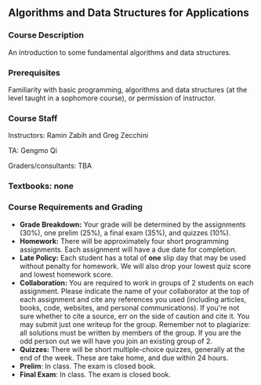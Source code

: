 ## Algorithms and Data Structures for Applications ##

### **Course Description**

An introduction to some fundamental algorithms and data structures. <!-- used in current applications. Cryptocurrencies (hashing, Merkle trees, proofs of work), AI (nearest neighbor methods, k-d trees, autoencoders), and VR/AR (gradient descent, least squares, line-drawing algorithms). Lectures will be supplemented with occasional applied clinics taught in the evening. Programming assignments in Python. -->

### **Prerequisites**

Familiarity with basic programming, algorithms and data structures (at the level taught in a sophomore course), or permission of instructor.

### **Course Staff**

Instructors: Ramin Zabih and Greg Zecchini

TA: Gengmo Qi

Graders/consultants: TBA

<!--
### **Communication**

Please join our [slack workspace](https://join.slack.com/t/cs5112fall18/signup) (must use an @cornell.edu email address). The #announce channel on that workspace is the channel by which we will distribute all course information.

### **Room &amp; Time**

Lecture: Tuesdays and Thursdays, 12:30pm - 1:45pm, Bloomberg Center 131, Cornell Tech

Evening clinics 6:30-8pm on the following Thursdays: 8/23, 8/30, 9/6, 9/20 and 10/4

Office hours:

 * Tuesdays 11:30-12:30 in Bloomberg 277 with Julia
 * Wednesdays 2:30-3:30 in Bloomberg 277 with Iris
 * Wednesdays 3:30-4:30 in Bloomberg 277 with Ishan
 * Thursdays 10-12 in Bloomberg 267 with Fei 

Class number: 17766

### **Lectures** ###

| *Date*                       | *Lecture*          | *Slides*
| ------------- |:-------------:| -----:|
|8/23 | Lecture 1: Dijkstra's Algorithm | [PDF](Lectures/Lec1-Dijkstra.pdf), [Powerpoint](Lectures/Lec1-Dijkstra.pptx)
|8/28 | Lecture 2: Cryptocurrency Intro & Digital Signatures | [PDF](Lectures/Lecture%202.pdf), [Powerpoint](Lectures/Lecture%202.pptx)
|8/30 | Lecture 3: Hashing | [PDF](Lectures/Lec3-hashing.pdf), [Powerpoint](Lectures/Lec3-hashing.pptx)
|9/4 | Lecture 4.1: Hashing Applications<br/>Lecture 4.2: Consensus Algorithms (Proof of Work)|[PDF](Lectures/Lec4.1-hashing-applications.pdf), [Powerpoint](Lectures/Lec4.1-hashing-applications.pptx)<br/>[PDF](Lectures/Lecture%204.2%20-%20Consensus%20Algorithms%20(Proof%20of%20Work).pdf), [Powerpoint](Lectures/Lecture%204.2%20-%20Consensus%20Algorithms%20(Proof%20of%20Work).pptx)
|9/6 | Lecture 5: Consensus Algorithms (Proof of Work cont.) |[PDF](Lectures/Lecture%205%20-%20Consensus%20Algorithms%20(Proof%20of%20Work%20cont.).pdf), [Powerpoint](Lectures/Lecture%205%20-%20Consensus%20Algorithms%20(Proof%20of%20Work%20cont.).pptx)
|9/11 | Lecture 6: Consensus Algorithms (Paxos) |[PDF](Lectures/Lecture%206%20-%20Consensus%20Algorithms%20(Paxos).pdf), [Powerpoint](Lectures/Lecture%206%20-%20Consensus%20Algorithms%20(Paxos).pptx)
|9/13 | Lecture 7: Some Distributed Applications | [PDF](Lectures/Lec7-chord.pdf), [Powerpoint](Lectures/Lec7-chord.pptx)
|9/18 | Lecture 8: Distributed Applications continued; bits |[PDF](Lectures/Lec8-bits.pdf), [Keynote](Lectures/Lec8-bits.key)
|9/20 | Lecture 9: Smart contracts (Ari Juels guest lecture) | [PDF](Lectures/JekyllHyde-lecture-2018.small.pdf)
|9/20 | Clinic: Readability, Testing | [PDF](Lectures/clinic_readability.pdf), [Keynote](Lectures/clinic_readability.key)
|9/25 | Lecture 10: Universal hashing, nearest neighbors | [PDF](Lectures/Lec10-universal-hashing.pdf), [Powerpoint](Lectures/Lec10-universal-hashing.pptx)
|9/27 | Lecture 11: Density estimation | [PDF](Lectures/Lec11.NN-density-estimation.pdf), [Powerpoint](Lectures/Lec11.NN-density-estimation.pptx)
|10/2 | Lecture 12: Exact Nearest Neighbor Algorithms | [PDF](Lectures/Lecture%2012%20-%20Exact%20Nearest%20Neighbor%20Algorithms.pdf), [Powerpoint](Lectures/Lecture%2012%20-%20Exact%20Nearest%20Neighbor%20Algorithms.pptx)
|10/4 | Lecture 13: Streaming algorithms | [PDF](Lectures/Lec13.approximate-methods.given.pdf), [Powerpoint](Lectures/Lec13.approximate-methods.given.pptx)
|10/9 | No lecture (Columbus Day) |
|10/11 | Lecture 14: Convolution | [PDF](Lectures/Lec14.convolution.pdf), [Powerpoint](Lectures/Lec14.convolution.pptx)
|10/16 | Lecture 15: Dynamic Programming | [PDF](Lectures/Lecture%2015%20-%20Dynamic%20Programming.pdf), [Powerpoint](Lectures/Lecture%2015%20-%20Dynamic%20Programming.pptx)
|10/18 | Lecture 16: Dynamic Programming (Part 2) | [PDF](Lectures/Lecture%2016%20-%20Dynamic%20Programming%20(Part%202).pdf), [Powerpoint](Lectures/Lecture%2016%20-%20Dynamic%20Programming%20(Part%202).pptx)
|10/23 | Lecture 17: exam review |
|10/25 | **Exam (prelim)** |
|10/30 | Lecture 18: Locality-sensitive hashing | [PDF](Lectures/Lec18.LSH.pdf), [Powerpoint](Lectures/Lec18.LSH.pptx)
|11/1 | Lecture 19: Association rules | [PDF](Lectures/Lec19.association-rules.pdf), [Powerpoint](Lectures/Lec19.association-rules.pptx)
|11/6 | Lecture 20: Image segmentation | [PDF](Lectures/Lec20.image-segmentation.given.pdf), [Powerpoint](Lectures/Lec20.image-segmentation.given.pptx)
|11/8 | Lecture 21: Robust methods | [PDF](Lectures/Lec21.robust-images.final.pdf), [Powerpoint](Lectures/Lec21.robust-images.final.pptx)
|11/13 | Lecture 22: Union-Find | [PDF](Lectures/Lecture%2022%20-%20Union-Find.pdf), [Powerpoint](Lectures/Lecture%2022%20-%20Union-Find.pptx)
|11/15 | Lecture 23: Max Flow / Min Cut | [PDF](Lectures/Lecture%2023%20-%20Max%20Flow%20Min%20Cut.pdf), [Powerpoint](Lectures/Lecture%2023%20-%20Max%20Flow%20Min%20Cut.pptx)
|11/20 | Lecture 24: Intro to Complexity Theory | [PDF](Lectures/Lecture%2024%20-%20Intro%20to%20Complexity%20Theory.pdf), [Powerpoint](Lectures/Lecture%2024%20-%20Intro%20to%20Complexity%20Theory.pptx)
|11/22 | No lecture (Thanksgiving)
|11/27 | Lecture 25: Max flow for computer vision [Microsoft blog post](https://www.microsoft.com/en-us/research/blog/group-shot-getting-everyone-smile/) | [PDF](Lectures/Lec24.max-flow-vision.pdf), [Powerpoint](Lectures/Lec24.max-flow-vision.pptx)  |
|11/29 | Lecture 26: Exam review |
|12/4 | **Exam (final)** |

### **Assignments** ###

All assignments are available on the [course CMS](https://cmsx.cs.cornell.edu/web/auth/?courseid=234). Due dates for assignments without CMS links are tentative.

| *Assignment*                       | *Due Date*
| ------------- |:-------------:
| [Assignment 1: Dijkstra's Algorithm](https://cmsx.cs.cornell.edu/web/auth/?action=assignment&assignid=2329) | September 6
| [Assignment 2: HashTables and Bloom Filters](https://cmsx.cs.cornell.edu/web/auth/?action=assignment&assignid=2478) | September 20
| [Assignment 3: Boyer Moore and Huffman Coding](https://cmsx.cs.cornell.edu/web/auth/?action=assignment&assignid=2873) | October 23
| [Assignment 4: Dynamic Programming](https://cmsx.cs.cornell.edu/web/auth/?action=assignment&assignid=3207) | November 29

-->


### **Textbooks: none**

### **Course Requirements and Grading**

- **Grade Breakdown:**  Your grade will be determined by the assignments (30%), one prelim (25%), a final exam (35%), and quizzes (10%).
- **Homework:** There will be approximately four short programming assignments. Each assignment will have a due date for completion.
- **Late Policy:** Each student has a total of  **one**  slip day that may be used without penalty for homework. We will also drop your lowest quiz score and lowest homework score.
- **Collaboration:** You are required to work in groups of 2 students on each assignment. Please indicate the name of your collaborator at the top of each assignment and cite any references you used (including articles, books, code, websites, and personal communications). If you&#39;re not sure whether to cite a source, err on the side of caution and cite it. You may submit just one writeup for the group. Remember not to plagiarize: all solutions must be written by members of the group. If you are the odd person out we will have you join an existing group of 2.
- **Quizzes:** There will be short multiple-choice quizzes, generally at the end of the week. These are take home, and due within 24 hours.
- **Prelim**: In class. <!--on Thursday October --> The exam is closed book.
- **Final Exam**: In class.<!-- on Tuesday December -->  The exam is closed book.
